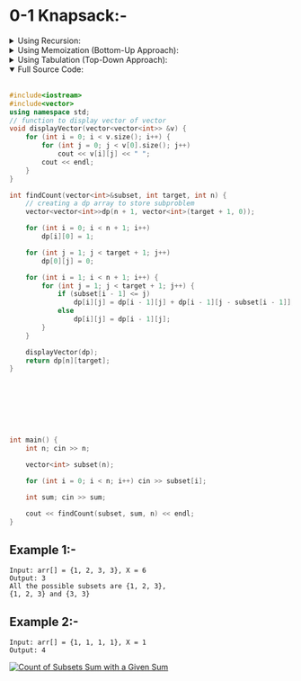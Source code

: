 
# 0-1 Knapsack:-

<!-- USING RECURSION -->
<details>
<summary>Using Recursion:</summary>
<br>

```c++
coming soon
```
</details>



<details>
<summary>Using Memoization (Bottom-Up Approach):</summary>
<br>

```c++
coming soon
```
</details>






<details>
<summary>Using Tabulation (Top-Down Approach):</summary>
<br>

```c++
    // creating a dp array to store subproblem
    vector<vector<int>>dp(n + 1, vector<int>(target + 1, 0));

    for (int i = 0; i < n + 1; i++)
        dp[i][0] = 1;

    for (int j = 1; j < target + 1; j++)
        dp[0][j] = 0;

    for (int i = 1; i < n + 1; i++) {
        for (int j = 1; j < target + 1; j++) {
            if (subset[i - 1] <= j)
                dp[i][j] = dp[i - 1][j] + dp[i - 1][j - subset[i - 1]];
            else
                dp[i][j] = dp[i - 1][j];
        }
    }

    displayVector(dp);
    return dp[n][target];
}

```
</details>





<!-- FULL SOURCE CODE -->
<details open="true">
<summary>Full Source Code:</summary>
<br>

```c++
#include<iostream>
#include<vector>
using namespace std;
// function to display vector of vector
void displayVector(vector<vector<int>> &v) {
    for (int i = 0; i < v.size(); i++) {
        for (int j = 0; j < v[0].size(); j++)
            cout << v[i][j] << " ";
        cout << endl;
    }
}

int findCount(vector<int>&subset, int target, int n) {
    // creating a dp array to store subproblem
    vector<vector<int>>dp(n + 1, vector<int>(target + 1, 0));

    for (int i = 0; i < n + 1; i++)
        dp[i][0] = 1;

    for (int j = 1; j < target + 1; j++)
        dp[0][j] = 0;

    for (int i = 1; i < n + 1; i++) {
        for (int j = 1; j < target + 1; j++) {
            if (subset[i - 1] <= j)
                dp[i][j] = dp[i - 1][j] + dp[i - 1][j - subset[i - 1]];
            else
                dp[i][j] = dp[i - 1][j];
        }
    }

    displayVector(dp);
    return dp[n][target];
}








int main() {
    int n; cin >> n;

    vector<int> subset(n);

    for (int i = 0; i < n; i++) cin >> subset[i];

    int sum; cin >> sum;

    cout << findCount(subset, sum, n) << endl;
}
```
</details>



## Example 1:-

```
Input: arr[] = {1, 2, 3, 3}, X = 6 
Output: 3 
All the possible subsets are {1, 2, 3}, 
{1, 2, 3} and {3, 3}
```

## Example 2:-

```
Input: arr[] = {1, 1, 1, 1}, X = 1 
Output: 4 
```


[![Count of Subsets Sum with a Given Sum](https://res.cloudinary.com/marcomontalbano/image/upload/v1637491033/video_to_markdown/images/youtube--F7wqWbqYn9g-c05b58ac6eb4c4700831b2b3070cd403.jpg)](https://www.youtube.com/watch?v=F7wqWbqYn9g&list=PL_z_8CaSLPWekqhdCPmFohncHwz8TY2Go&index=9 "Count of Subsets Sum with a Given Sum")


